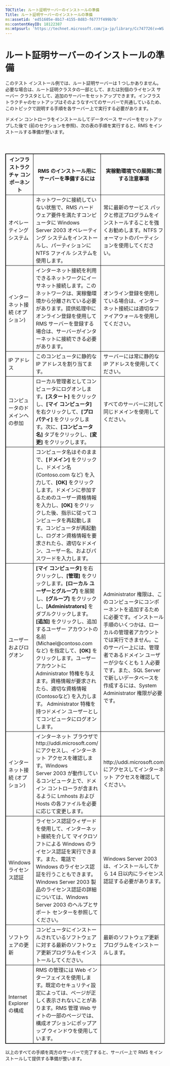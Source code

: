 ```yaml
---
TOCTitle: ルート証明サーバーのインストールの準備
Title: ルート証明サーバーのインストールの準備
ms:assetid: 'ed51605e-8b17-4155-8d83-f6777f499b7b'
ms:contentKeyID: 18122387
ms:mtpsurl: 'https://technet.microsoft.com/ja-jp/library/Cc747726(v=WS.10)'
---
```


ルート証明サーバーのインストールの準備
======================================

このテスト インストール例では、ルート証明サーバーは 1 つしかありません。必要な場合は、ルート証明クラスタの一部として、または別個のライセンス サーバー クラスタとして、追加のサーバーをセットアップできます。インフラストラクチャのセットアップはそのようなすべてのサーバーで共通しているため、このトピックで説明する手順を各サーバー上で実行する必要があります。

ドメイン コントローラをインストールしてデータベース サーバーをセットアップした後で (前のセクションを参照)、次の表の手順を実行すると、RMS をインストールする準備が整います。

###  

 
<table style="border:1px solid black;">
<colgroup>
<col width="33%" />
<col width="33%" />
<col width="33%" />
</colgroup>
<thead>
<tr class="header">
<th style="border:1px solid black;" >インフラストラクチャ コンポーネント</th>
<th style="border:1px solid black;" >RMS のインストール用にサーバーを準備するには</th>
<th style="border:1px solid black;" >実稼動環境での展開に関する注意事項</th>
</tr>
</thead>
<tbody>
<tr class="odd">
<td style="border:1px solid black;">オペレーティング システム</td>
<td style="border:1px solid black;">ネットワークに接続していない状態で、RMS ハードウェア要件を満たすコンピュータに Windows Server 2003 オペレーティング システムをインストールし、パーティションに NTFS ファイル システムを使用します。</td>
<td style="border:1px solid black;">常に最新のサービス パックと修正プログラムをインストールすることを強くお勧めします。NTFS フォーマットのパーティションを使用してください。</td>
</tr>
<tr class="even">
<td style="border:1px solid black;">インターネット接続
(オプション)</td>
<td style="border:1px solid black;">インターネット接続を利用できるネットワークにイーサネット接続します。このネットワークは、実稼働環境から分離されている必要があります。提供処理中にオンライン登録を使用して RMS サーバーを登録する場合は、サーバーがインターネットに接続できる必要があります。</td>
<td style="border:1px solid black;">オンライン登録を使用している場合は、インターネット接続には適切なファイアウォールを使用してください。</td>
</tr>
<tr class="odd">
<td style="border:1px solid black;">IP アドレス</td>
<td style="border:1px solid black;">このコンピュータに静的な IP アドレスを割り当てます。</td>
<td style="border:1px solid black;">サーバーには常に静的な IP アドレスを使用してください。</td>
</tr>
<tr class="even">
<td style="border:1px solid black;">コンピュータのドメインへの参加</td>
<td style="border:1px solid black;">ローカル管理者としてコンピュータにログオンします。<strong>[スタート]</strong> をクリックし、<strong>[マイ コンピュータ]</strong> を右クリックして、<strong>[プロパティ]</strong> をクリックします。次に、<strong>[コンピュータ名]</strong> タブをクリックし、<strong>[変更]</strong> をクリックします。</td>
<td style="border:1px solid black;">すべてのサーバーに対して同じドメインを使用してください。</td>
</tr>
<tr class="odd">
<td style="border:1px solid black;"> </td>
<td style="border:1px solid black;">コンピュータ名はそのままで、<strong>[ドメイン]</strong> をクリックし、ドメイン名 (Contoso.com など) を入力して、<strong>[OK]</strong> をクリックします。ドメインに参加するためのユーザー資格情報を入力し、<strong>[OK]</strong> をクリックした後、指示に従ってコンピュータを再起動します。コンピュータが再起動し、ログオン資格情報を要求されたら、適切なドメイン、ユーザー名、およびパスワードを入力します。</td>
<td style="border:1px solid black;"> </td>
</tr>
<tr class="even">
<td style="border:1px solid black;">ユーザーおよびログオン</td>
<td style="border:1px solid black;"><strong>[マイ コンピュータ]</strong> を右クリックし、<strong>[管理]</strong> をクリックします。<strong>[ローカル ユーザーとグループ]</strong> を展開し、<strong>[グループ]</strong> をクリックし、<strong>[Administrators]</strong> をダブルクリックします。
<strong>[追加]</strong> をクリックし、追加するユーザー アカウントの名前 (Michael@contoso.com など) を指定して、<strong>[OK]</strong> をクリックします。ユーザー アカウントに Administrator 特権を与えます。資格情報が要求されたら、適切な資格情報 (Contosoなど) を入力します。
Administrator 特権を持つドメイン ユーザーとしてコンピュータにログオンします。</td>
<td style="border:1px solid black;">Administrator 権限は、このコンピュータにコンポーネントを追加するために必要です。インストール手順のいくつかは、ローカルの管理者アカウントでは実行できません。このサーバー上には、管理者であるドメイン ユーザーが少なくとも 1 人必要です。また、SQL Server で新しいデータベースを作成するには、System Administrator 権限が必要です。</td>
</tr>
<tr class="odd">
<td style="border:1px solid black;">インターネット接続
(オプション)</td>
<td style="border:1px solid black;">インターネット ブラウザで http://uddi.microsoft.com/ にアクセスし、インターネット アクセスを確認します。Windows Server 2003 が動作しているコンピュータ上で、ドメイン コントローラが含まれるように Lmhosts および Hosts の各ファイルを必要に応じて変更します。</td>
<td style="border:1px solid black;">http://uddi.microsoft.com にアクセスしてインターネット アクセスを確認してください。</td>
</tr>
<tr class="even">
<td style="border:1px solid black;">Windows ライセンス認証</td>
<td style="border:1px solid black;">ライセンス認証ウィザードを使用して、インターネット接続を介して マイクロソフトによる Windows のライセンス認証を実行できます。また、電話で Windows のライセンス認証を行うこともできます。Windows Server 2003 製品のライセンス認証の詳細については、Windows Server 2003 のヘルプとサポート センターを参照してください。</td>
<td style="border:1px solid black;">Windows Server 2003 は、インストールしてから 14 日以内にライセンス認証する必要があります。</td>
</tr>
<tr class="odd">
<td style="border:1px solid black;">ソフトウェアの更新</td>
<td style="border:1px solid black;">コンピュータにインストールされているソフトウェアに対する最新のソフトウェア更新プログラムをインストールしてください。</td>
<td style="border:1px solid black;">最新のソフトウェア更新プログラムをインストールします。</td>
</tr>
<tr class="even">
<td style="border:1px solid black;">Internet Explorer の構成</td>
<td style="border:1px solid black;">RMS の管理には Web インターフェイスを使用します。既定のセキュリティ設定によっては、ページが正しく表示されないことがあります。RMS 管理 Web サイトの一部のページでは、構成オプションにポップアップ ウィンドウを使用しています。</td>
<td style="border:1px solid black;"> </td>
</tr>
</tbody>
</table>
  
以上のすべての手順を両方のサーバーで完了すると、サーバー上で RMS をインストールして提供する準備が整います。
